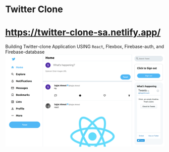 # Twitter Clone
# https://twitter-clone-sa.netlify.app/
Building Twitter-clone Application USING `React`, Flexbox, Firebase-auth, and Firebase-database
<br />
<img alt="Twitter Home Page" src="twitter-clone-sa.netlify.app_home (2).png" >
